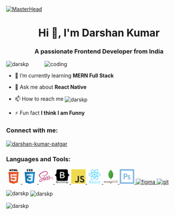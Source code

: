 [![MasterHead](https://blogger.googleusercontent.com/img/b/R29vZ2xl/AVvXsEg218P0FPCeRa0SzU-j_T6N4VZWNhjs0jb5Uyjc343oRwmBXMnK2rdGkW-lxqAGSWbq-_0kbFA4WM3fNJgqjdSzy3x7SfMuOoma_WTIXeacRwYMbAlIE_oKEZGHUaIbPiPiYK4bIugDnclTclVBGtDXimo2Ve8yKyoWQZ33MglLkomiOdDOAEppURVBoA/s16000/Frontend-developer.gif)](https://darskp.io)

<h1 align="center">Hi 👋, I'm Darshan Kumar</h1>
<h3 align="center">A passionate Frontend Developer from India</h3>
<img src="https://cdn.dribbble.com/users/1162077/screenshots/3848914/programmer.gif" align="right" alt="coding" width="400">
<p align="left"> <img src="https://komarev.com/ghpvc/?username=darskp&label=Profile%20views&color=0e75b6&style=flat" alt="darskp" /> </p>

- 🌱 I’m currently learning **MERN Full Stack**

- 💬 Ask me about **React Native**

- <p align="left">📫 How to reach me  <img align="center" src="https://blogger.googleusercontent.com/img/b/R29vZ2xl/AVvXsEhKTqkOd70oRB2GhA_OqlaolZcKARbY5YuYhgvDpcg3HnIrH8QBXC4d6UnYfrMM9gs8GF3QhJuJ5M4wlHT1NQiK9wV_QjEcDqP_uZsfUMGUziTSDfA-f_qO_68qF-tzpIHWnOt1rCnOcuRwDwPQgidCWIftU9ETt-AEKgRzsLIzanoRILN47JBlGKMnhA/s16000/Capture.PNG" height="22" alt="darskp" /> </p>
- ⚡ Fun fact **I think I am Funny**

<h3 align="left">Connect with me:</h3>
<p align="left">
<a href="https://linkedin.com/in/darshan-kumar-patgar" target="blank"><img align="center" src="https://raw.githubusercontent.com/rahuldkjain/github-profile-readme-generator/master/src/images/icons/Social/linked-in-alt.svg" alt="darshan-kumar-patgar" height="30" width="40" /></a>
</p>

<h3 align="left">Languages and Tools:</h3>
<p align="left"><a href="https://www.w3.org/html/" target="_blank" rel="noreferrer"> <img
                src="https://raw.githubusercontent.com/devicons/devicon/master/icons/html5/html5-original-wordmark.svg"
                alt="html5" width="40" height="40" /> </a><a href="https://www.w3schools.com/css/" target="_blank" rel="noreferrer"> <img
                    src="https://raw.githubusercontent.com/devicons/devicon/master/icons/css3/css3-original-wordmark.svg"
                    alt="css3" width="40" height="40" /> </a> <a href="https://sass-lang.com" target="_blank" rel="noreferrer"> <img
                            src="https://raw.githubusercontent.com/devicons/devicon/master/icons/sass/sass-original.svg"
                            alt="sass" width="40" height="40" /> </a><a href="https://getbootstrap.com" target="_blank" rel="noreferrer"> <img
                    src="https://raw.githubusercontent.com/devicons/devicon/master/icons/bootstrap/bootstrap-plain-wordmark.svg"
                    alt="bootstrap" width="40" height="40" /> </a> 
                     <a href="https://developer.mozilla.org/en-US/docs/Web/JavaScript" target="_blank" rel="noreferrer"> <img
                    src="https://raw.githubusercontent.com/devicons/devicon/master/icons/javascript/javascript-original.svg"
                    alt="javascript" width="40" height="40" /> </a><a href="https://reactjs.org/" target="_blank" rel="noreferrer"> <img
                              src="https://raw.githubusercontent.com/devicons/devicon/master/icons/react/react-original-wordmark.svg"
                              alt="react" width="40" height="40" /> </a><a href="https://www.mongodb.com/" target="_blank"
                rel="noreferrer"> <img
                    src="https://raw.githubusercontent.com/devicons/devicon/master/icons/mongodb/mongodb-original-wordmark.svg"
                    alt="mongodb" width="40" height="40" /> </a><a href="https://www.photoshop.com/en" target="_blank"
                rel="noreferrer"> <img
                    src="https://raw.githubusercontent.com/devicons/devicon/master/icons/photoshop/photoshop-line.svg"
                    alt="photoshop" width="40" height="40" /> </a> <a href="https://www.figma.com/" target="_blank" rel="noreferrer"> <img
                                src="https://www.vectorlogo.zone/logos/figma/figma-icon.svg" alt="figma" width="40"
                                height="40" /> </a><a href="https://git-scm.com/" target="_blank" rel="noreferrer"> <img
                              src="https://www.vectorlogo.zone/logos/git-scm/git-scm-icon.svg" alt="git" width="40"
                              height="40" /></a></p>




<p><img align="left" src="https://github-readme-stats.vercel.app/api/top-langs?username=darskp&show_icons=true&locale=en&layout=compact" alt="darskp" /></p>

<p>&nbsp;<img align="center" src="https://github-readme-stats.vercel.app/api?username=darskp&show_icons=true&locale=en" alt="darskp" /></p>

<p><img align="center" src="https://github-readme-streak-stats.herokuapp.com/?user=darskp&" alt="darskp" /></p>
